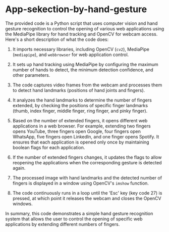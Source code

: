 # App-sekection-by-hand-gesture

The provided code is a Python script that uses computer vision and hand gesture recognition to control the opening of various web applications using the MediaPipe library for hand tracking and OpenCV for webcam access. Here's a short description of what the code does:

1. It imports necessary libraries, including OpenCV (`cv2`), MediaPipe (`mediapipe`), and `webbrowser` for web application control.

2. It sets up hand tracking using MediaPipe by configuring the maximum number of hands to detect, the minimum detection confidence, and other parameters.

3. The code captures video frames from the webcam and processes them to detect hand landmarks (positions of hand joints and fingers).

4. It analyzes the hand landmarks to determine the number of fingers extended, by checking the positions of specific finger landmarks (thumb, index finger, middle finger, ring finger, and pinky finger).

5. Based on the number of extended fingers, it opens different web applications in a web browser. For example, extending two fingers opens YouTube, three fingers open Google, four fingers open WhatsApp, five fingers open LinkedIn, and one finger opens Spotify. It ensures that each application is opened only once by maintaining boolean flags for each application.

6. If the number of extended fingers changes, it updates the flags to allow reopening the applications when the corresponding gesture is detected again.

7. The processed image with hand landmarks and the detected number of fingers is displayed in a window using OpenCV's `imshow` function.

8. The code continuously runs in a loop until the 'Esc' key (key code 27) is pressed, at which point it releases the webcam and closes the OpenCV windows.

In summary, this code demonstrates a simple hand gesture recognition system that allows the user to control the opening of specific web applications by extending different numbers of fingers.
